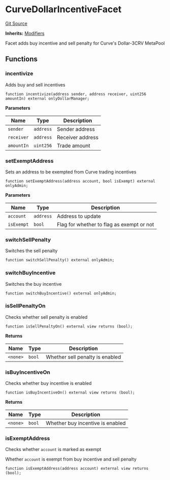 # CurveDollarIncentiveFacet
[Git Source](https://github.com/ubiquity/ubiquity-dollar/blob/45e53ee37d9a8440a7cebde4e1d8182112836cab/src/dollar/facets/CurveDollarIncentiveFacet.sol)

**Inherits:**
[Modifiers](/src/dollar/libraries/LibAppStorage.sol/contract.Modifiers.md)

Facet adds buy incentive and sell penalty for Curve's Dollar-3CRV MetaPool


## Functions
### incentivize

Adds buy and sell incentives


```solidity
function incentivize(address sender, address receiver, uint256 amountIn) external onlyDollarManager;
```
**Parameters**

|Name|Type|Description|
|----|----|-----------|
|`sender`|`address`|Sender address|
|`receiver`|`address`|Receiver address|
|`amountIn`|`uint256`|Trade amount|


### setExemptAddress

Sets an address to be exempted from Curve trading incentives


```solidity
function setExemptAddress(address account, bool isExempt) external onlyAdmin;
```
**Parameters**

|Name|Type|Description|
|----|----|-----------|
|`account`|`address`|Address to update|
|`isExempt`|`bool`|Flag for whether to flag as exempt or not|


### switchSellPenalty

Switches the sell penalty


```solidity
function switchSellPenalty() external onlyAdmin;
```

### switchBuyIncentive

Switches the buy incentive


```solidity
function switchBuyIncentive() external onlyAdmin;
```

### isSellPenaltyOn

Checks whether sell penalty is enabled


```solidity
function isSellPenaltyOn() external view returns (bool);
```
**Returns**

|Name|Type|Description|
|----|----|-----------|
|`<none>`|`bool`|Whether sell penalty is enabled|


### isBuyIncentiveOn

Checks whether buy incentive is enabled


```solidity
function isBuyIncentiveOn() external view returns (bool);
```
**Returns**

|Name|Type|Description|
|----|----|-----------|
|`<none>`|`bool`|Whether buy incentive is enabled|


### isExemptAddress

Checks whether `account` is marked as exempt

Whether `account` is exempt from buy incentive and sell penalty


```solidity
function isExemptAddress(address account) external view returns (bool);
```

